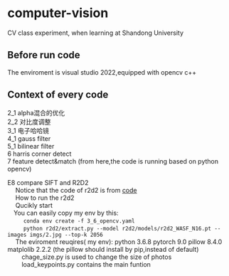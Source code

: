 # computer-vision  
CV class experiment, when learning at Shandong University   

## Before run code       
The enviroment is visual studio 2022,equipped with opencv c++     

## Context of every code   
2_1  alpha混合的优化   
2_2  对比度调整   
3_1  电子哈哈镜   
4_1  gauss filter  
5_1  bilinear filter  
6    harris corner detect  
7    feature detect&match  (from here,the code is running based on python opencv)

E8 compare SIFT and R2D2  
  &emsp; Notice that the code of r2d2 is from [code](http://github.com/naver/r2d2)  
  &emsp; How to run the r2d2  
  &emsp; Qucikly start  
  &emsp;You can easily copy my env by this:   
  &emsp; &emsp; ```conda env create -f 3_6_opencv.yaml```  
  &emsp; &emsp; ```python r2d2/extract.py --model r2d2/models/r2d2_WASF_N16.pt --images imgs/2.jpg --top-k 2056```  
  &emsp; The eviroment reuqires( my env): python 3.6.8  pytorch 9.0  pillow  8.4.0  matplolib 2.2.2    (the pillow should install by pip,instead of default)  
  &emsp;&emsp; chage_size.py is used to change the size of photos  
  &emsp;&emsp; load_keypoints.py contains  the main funtion
